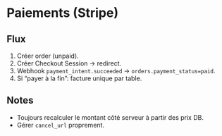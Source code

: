 # Paiements (Stripe)

## Flux
1. Créer order (unpaid).
2. Créer Checkout Session → redirect.
3. Webhook `payment_intent.succeeded` → `orders.payment_status=paid`.
4. Si “payer à la fin”: facture unique par table.

## Notes
- Toujours recalculer le montant côté serveur à partir des prix DB.
- Gérer `cancel_url` proprement.

